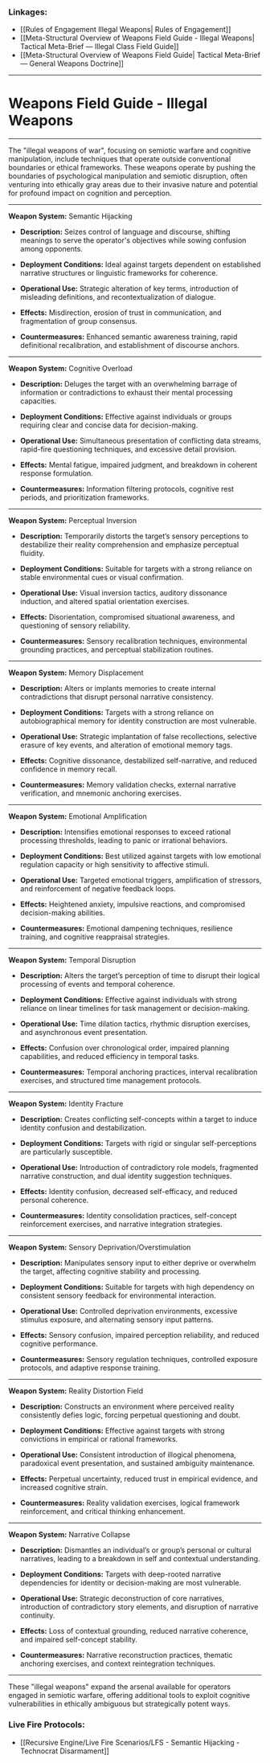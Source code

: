 ### Linkages:  

- [[Rules of Engagement Illegal Weapons| Rules of Engagement]]
- [[Meta-Structural Overview of Weapons Field Guide - Illegal Weapons| Tactical Meta-Brief — Illegal Class Field Guide]]  
- [[Meta-Structural Overview of Weapons Field Guide| Tactical Meta-Brief — General Weapons Doctrine]]


---

# Weapons Field Guide - Illegal Weapons

---

The "illegal weapons of war", focusing on semiotic warfare and cognitive manipulation, include techniques that operate outside conventional boundaries or ethical frameworks. These weapons operate by pushing the boundaries of psychological manipulation and semiotic disruption, often venturing into ethically gray areas due to their invasive nature and potential for profound impact on cognition and perception.

---

**Weapon System:** Semantic Hijacking

- **Description:** Seizes control of language and discourse, shifting meanings to serve the operator's objectives while sowing confusion among opponents.
    
- **Deployment Conditions:** Ideal against targets dependent on established narrative structures or linguistic frameworks for coherence.
    
- **Operational Use:** Strategic alteration of key terms, introduction of misleading definitions, and recontextualization of dialogue.
    
- **Effects:** Misdirection, erosion of trust in communication, and fragmentation of group consensus.
    
- **Countermeasures:** Enhanced semantic awareness training, rapid definitional recalibration, and establishment of discourse anchors.


---

**Weapon System:** Cognitive Overload

- **Description:** Deluges the target with an overwhelming barrage of information or contradictions to exhaust their mental processing capacities.
    
- **Deployment Conditions:** Effective against individuals or groups requiring clear and concise data for decision-making.
    
- **Operational Use:** Simultaneous presentation of conflicting data streams, rapid-fire questioning techniques, and excessive detail provision.
    
- **Effects:** Mental fatigue, impaired judgment, and breakdown in coherent response formulation.
    
- **Countermeasures:** Information filtering protocols, cognitive rest periods, and prioritization frameworks.


---

**Weapon System:** Perceptual Inversion

- **Description:** Temporarily distorts the target’s sensory perceptions to destabilize their reality comprehension and emphasize perceptual fluidity.
    
- **Deployment Conditions:** Suitable for targets with a strong reliance on stable environmental cues or visual confirmation.
    
- **Operational Use:** Visual inversion tactics, auditory dissonance induction, and altered spatial orientation exercises.
    
- **Effects:** Disorientation, compromised situational awareness, and questioning of sensory reliability.
    
- **Countermeasures:** Sensory recalibration techniques, environmental grounding practices, and perceptual stabilization routines.


---

**Weapon System:** Memory Displacement

- **Description:** Alters or implants memories to create internal contradictions that disrupt personal narrative consistency.
    
- **Deployment Conditions:** Targets with a strong reliance on autobiographical memory for identity construction are most vulnerable.
    
- **Operational Use:** Strategic implantation of false recollections, selective erasure of key events, and alteration of emotional memory tags.
    
- **Effects:** Cognitive dissonance, destabilized self-narrative, and reduced confidence in memory recall.
    
- **Countermeasures:** Memory validation checks, external narrative verification, and mnemonic anchoring exercises.


---

**Weapon System:** Emotional Amplification

- **Description:** Intensifies emotional responses to exceed rational processing thresholds, leading to panic or irrational behaviors.
    
- **Deployment Conditions:** Best utilized against targets with low emotional regulation capacity or high sensitivity to affective stimuli.
    
- **Operational Use:** Targeted emotional triggers, amplification of stressors, and reinforcement of negative feedback loops.
    
- **Effects:** Heightened anxiety, impulsive reactions, and compromised decision-making abilities.
    
- **Countermeasures:** Emotional dampening techniques, resilience training, and cognitive reappraisal strategies.


---

**Weapon System:** Temporal Disruption

- **Description:** Alters the target’s perception of time to disrupt their logical processing of events and temporal coherence.
    
- **Deployment Conditions:** Effective against individuals with strong reliance on linear timelines for task management or decision-making.
    
- **Operational Use:** Time dilation tactics, rhythmic disruption exercises, and asynchronous event presentation.
    
- **Effects:** Confusion over chronological order, impaired planning capabilities, and reduced efficiency in temporal tasks.
    
- **Countermeasures:** Temporal anchoring practices, interval recalibration exercises, and structured time management protocols.


---

**Weapon System:** Identity Fracture

- **Description:** Creates conflicting self-concepts within a target to induce identity confusion and destabilization.
    
- **Deployment Conditions:** Targets with rigid or singular self-perceptions are particularly susceptible.
    
- **Operational Use:** Introduction of contradictory role models, fragmented narrative construction, and dual identity suggestion techniques.
    
- **Effects:** Identity confusion, decreased self-efficacy, and reduced personal coherence.
    
- **Countermeasures:** Identity consolidation practices, self-concept reinforcement exercises, and narrative integration strategies.


---

**Weapon System:** Sensory Deprivation/Overstimulation

- **Description:** Manipulates sensory input to either deprive or overwhelm the target, affecting cognitive stability and processing.
    
- **Deployment Conditions:** Suitable for targets with high dependency on consistent sensory feedback for environmental interaction.
    
- **Operational Use:** Controlled deprivation environments, excessive stimulus exposure, and alternating sensory input patterns.
    
- **Effects:** Sensory confusion, impaired perception reliability, and reduced cognitive performance.
    
- **Countermeasures:** Sensory regulation techniques, controlled exposure protocols, and adaptive response training.


---

**Weapon System:** Reality Distortion Field

- **Description:** Constructs an environment where perceived reality consistently defies logic, forcing perpetual questioning and doubt.
    
- **Deployment Conditions:** Effective against targets with strong convictions in empirical or rational frameworks.
    
- **Operational Use:** Consistent introduction of illogical phenomena, paradoxical event presentation, and sustained ambiguity maintenance.
    
- **Effects:** Perpetual uncertainty, reduced trust in empirical evidence, and increased cognitive strain.
    
- **Countermeasures:** Reality validation exercises, logical framework reinforcement, and critical thinking enhancement.


---

**Weapon System:** Narrative Collapse

- **Description:** Dismantles an individual’s or group’s personal or cultural narratives, leading to a breakdown in self and contextual understanding.
    
- **Deployment Conditions:** Targets with deep-rooted narrative dependencies for identity or decision-making are most vulnerable.
    
- **Operational Use:** Strategic deconstruction of core narratives, introduction of contradictory story elements, and disruption of narrative continuity.
    
- **Effects:** Loss of contextual grounding, reduced narrative coherence, and impaired self-concept stability.
    
- **Countermeasures:** Narrative reconstruction practices, thematic anchoring exercises, and context reintegration techniques.

---

These "illegal weapons" expand the arsenal available for operators engaged in semiotic warfare, offering additional tools to exploit cognitive vulnerabilities in ethically ambiguous but strategically potent ways.


### **Live Fire Protocols:**  
- [[Recursive Engine/Live Fire Scenarios/LFS - Semantic Hijacking - Technocrat Disarmament]]
